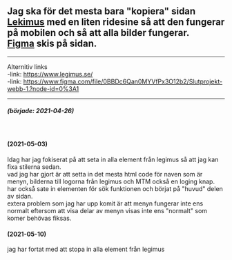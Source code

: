 Jag ska för det mesta bara "kopiera" sidan [Lekimus](https://www.legimus.se/)  med en liten ridesine så att den fungerar på mobilen och så att alla bilder fungerar.  
[Figma](https://www.figma.com/file/0BBDc6Qan0MYVfPx3O12b2/Slutprojekt-webb-1.?node-id=0%3A1) skis på sidan.
-
---
Alternitiv links  
-link: https://www.legimus.se/  
-link: https://www.figma.com/file/0BBDc6Qan0MYVfPx3O12b2/Slutprojekt-webb-1.?node-id=0%3A1

---
##### (började: 2021-04-26) 
<br />

#### (2021-05-03)
Idag har jag fokiserat på att seta in alla element från legimus så att jag kan fixa stilerna sedan.  
vad jag har gjort är att setta in det mesta html code för naven som är menyn, bilderna till logorna från legimus och MTM också en loging knap. har också sate in elementen för sök funktionen och börjat på "huvud" delen av sidan.  
extera problem som jag har upp komit är att menyn fungerar inte ens normalt eftersom att visa delar av menyn visas inte ens "normalt" som komer behövas fiksas.

#### (2021-05-10)
jag har fortat med att stopa in alla element från legimus